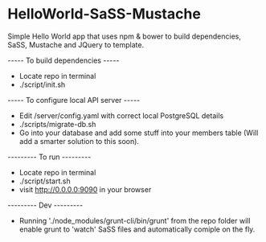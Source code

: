 HelloWorld-SaSS-Mustache
========================

Simple Hello World app that uses npm & bower to build dependencies, SaSS, Mustache and JQuery to template.

----- To build dependencies -----
- Locate repo in terminal
- ./script/init.sh

----- To configure local API server -----
- Edit /server/config.yaml with correct local PostgreSQL details
- ./scripts/migrate-db.sh 
- Go into your database and add some stuff into your members table (Will add a smarter solution to this soon).

--------- To run ---------
- Locate repo in terminal
- ./script/start.sh
- visit http://0.0.0.0:9090 in your browser




--------- Dev ---------
- Running './node_modules/grunt-cli/bin/grunt' from the repo folder will enable grunt to 'watch' SaSS files and automatically comiple on the fly.
